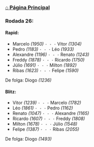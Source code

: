 ### [⌂ Página Principal](https://grupo-de-xadrez.github.io/)

### Rodada 26:

#### Rapid:

* Marcelo *(1950)* `· - ·` Vitor *(1304)*  
* Pedro *(1183)* `· - ·` Léo *(1933)*  
* Alexandre *(1196)* `· - ·` Renato *(1243)*  
* Freddy *(1878)* `· - ·` Ricardo *(1750)*  
* Júlio *(1691)* `· - ·` Milton *(1892)*  
* Ribas *(1623)* `· - ·` Felipe *(1590)*  

De folga: Diogo *(1236)*

#### Blitz:

* Vitor *(1239)* `· - ·` Marcelo *(1782)*  
* Léo *(1861)* `· - ·` Pedro *(1162)*  
* Renato *(1047)* `· - ·` Alexandre *(1165)*  
* Ricardo *(1607)* `· - ·` Freddy *(1808)*  
* Milton *(1678)* `· - ·` Júlio *(1548)*  
* Felipe *(1387)* `· - ·` Ribas *(2055)*  

De folga: Diogo *(1493)*

